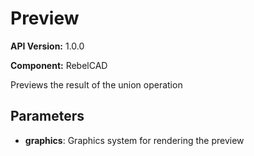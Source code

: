 # Preview

**API Version:** 1.0.0

**Component:** RebelCAD

Previews the result of the union operation

## Parameters

- **graphics**: Graphics system for rendering the preview

